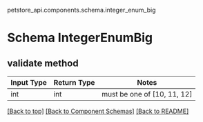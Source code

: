 petstore_api.components.schema.integer_enum_big
# Schema IntegerEnumBig

## validate method
Input Type | Return Type | Notes
------------ | ------------- | -------------
int | int | must be one of [10, 11, 12]

[[Back to top]](#top) [[Back to Component Schemas]](../../../README.md#Component-Schemas) [[Back to README]](../../../README.md)
